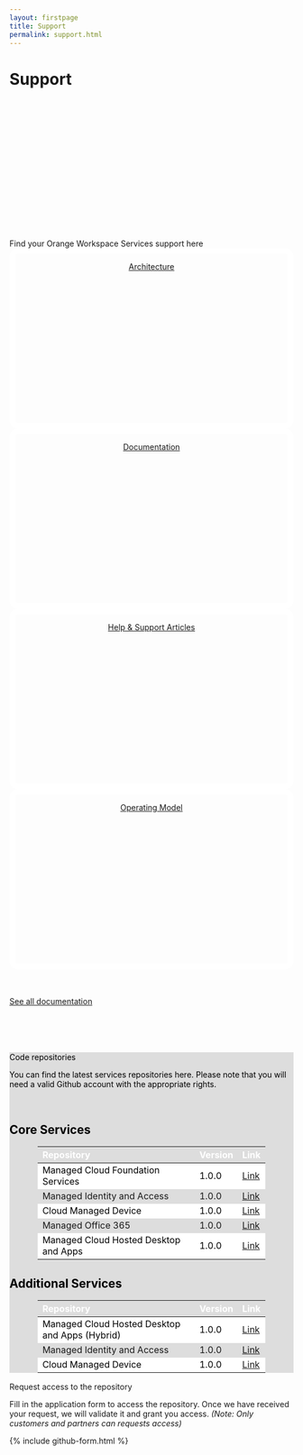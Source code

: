 ```yaml
---
layout: firstpage
title: Support
permalink: support.html
---
```


<style type="text/css">
    .bgimg {
        background-image: url('../images/support-bg.jpg');
        background-position: center bottom;
        background-size: cover;
        background-repeat: no-repeat
    }

    .jumbotron-height {
        height: 300px;
    }

    .jumbotron-color {
        color: #000000;
        background-color: #DDDDDD;
    }

    .bg1 {
        text-align: center;
        border-radius: 15px;
        border: 10px solid white;
        background-image: url('../images/support-bgarchitecture.jpg');
        background-position:center;
        background-size: cover;
        background-repeat: no-repeat;
        line-height: 280px;
        height: 300px;
    }

    .bg2 {
        text-align: center;
        border-radius: 15px;
        border: 10px solid white;
        background-image: url('../images/support-bgdocuments.jpg');
        background-position:center;
        background-size: cover;
        background-repeat: no-repeat;
        line-height: 280px;
        height: 300px;
    }

    .bg3 {
        text-align: center;
        border-radius: 15px;
        border: 10px solid white;
        background-image: url('../images/support-bgarticles.jpg');
        background-position:center;
        background-size: cover;
        background-repeat: no-repeat;
        line-height: 280px;
        height: 300px;
    }

    .bg4 {
        text-align: center;
        border-radius: 15px;
        border: 10px solid white;
        background-image: url('../images/support-bgoperate.jpg');
        background-position:center;
        background-size: cover;
        background-repeat: no-repeat;
        line-height: 280px;
        height: 300px;
    }

    .bg1 > p {
        line-height: normal;
        display: inline-block;
        vertical-align: bottom;
    }

    .bg2 > p {
        line-height: normal;
        display: inline-block;
        vertical-align: bottom;
    }

    .bg3 > p {
        line-height: normal;
        display: inline-block;
        vertical-align: bottom;
    }

    .bg4 > p {
        line-height: normal;
        display: inline-block;
        vertical-align: bottom;
    }

    table {
        text-align: left;
        width: 80%;
        margin-left:auto; 
        margin-right:auto;
    }

    table > thead > tr > th {
        color: #FFFFFF;
    }

    table > tbody > tr:nth-of-type(odd) {
        color: #000000;
        background-color: #ffffff;
    }

    }
    table > tbody > tr:nth-of-type(even) {
        color: #000000;
        background-color: #f9f9f9;
    }


</style>

<div class="jumbotron jumbotron-height bgimg">
    <div class="container">
        <h1>Support</h1>
        <p></p>
        <p></p>
    </div>
</div>

<div class="container">
    <div class="row-nopadding">
        <div class="col-sm-12 text-center">
            <h7>Find your Orange Workspace Services support here</h7>
        </div>
    </div>
</div>

<div class="container">
    <div class="row-nopadding">
        <div class="col-sm-6 bg1">
            <p><a class="btn btn-jumbotron btn-lg" href="{{ "https://docs.orangeworkspaceservices.com" | relative_url }}" target="_blank" role="button">Architecture</a></p>
        </div>
        <div class="col-sm-6 bg2">
            <p><a class="btn btn-jumbotron btn-lg" href="{{ "https://docs.orangeworkspaceservices.com" | relative_url }}" target="_blank" role="button">Documentation</a></p>
        </div>
        <div class="col-sm-6 bg3">
            <p><a class="btn btn-jumbotron btn-lg" href="{{ "https://docs.orangeworkspaceservices.com" | relative_url }}" target="_blank" role="button">Help & Support Articles</a></p>
        </div>
        <div class="col-sm-6 bg4">
            <p><a class="btn btn-jumbotron btn-lg" href="{{ "https://docs.orangeworkspaceservices.com" | relative_url }}" target="_blank" role="button">Operating Model</a></p>
        </div>
    </div>
</div>

<div class="container">
    <div class="row-nopadding">
        <div class="col-sm-12 text-center">
            <br>
            <br>
            <p><a class="btn btn-jumbotron btn-lg" href="{{ "https://docs.orangeworkspaceservices.com" | relative_url }}" target="_blank" role="button">See all documentation</a></p>
            <br>
            <br>
            <br>
            <br>
        </div>
    </div>
</div>

<div class="jumbotron jumbotron-color">
    <div class="container text-center">
        <h10>Code repositories</h10>
        <p>You can find the latest services repositories here. Please note that you will need a valid Github account with the appropriate rights.</p>
        <br>
    </div>
    <div class="container text-center">
        <h2>Core Services</h2>
        <table>
          <thead>
            <tr>
              <th>Repository</th>
              <th>Version</th>
              <th>Link</th>
            </tr>
          </thead>
          <tbody>
            <tr>
              <td>Managed Cloud Foundation Services</td>
              <td>1.0.0</td>
              <td><a href="{{ "https://docs.orangeworkspaceservices.com" | relative_url }}" target="_blank" role="button">Link</a></td>
            </tr>
            <tr>
              <td>Managed Identity and Access</td>
              <td>1.0.0</td>
              <td><a href="{{ "https://docs.orangeworkspaceservices.com" | relative_url }}" target="_blank" role="button">Link</a></td>
            </tr>
            <tr>
              <td>Cloud Managed Device</td>
              <td>1.0.0</td>
              <td><a href="{{ "https://docs.orangeworkspaceservices.com" | relative_url }}" target="_blank" role="button">Link</a></td>
            </tr>
            <tr>
              <td>Managed Office 365</td>
              <td>1.0.0</td>
              <td><a href="{{ "https://docs.orangeworkspaceservices.com" | relative_url }}" target="_blank" role="button">Link</a></td>
            </tr>
            <tr>
              <td>Managed Cloud Hosted Desktop and Apps</td>
              <td>1.0.0</td>
              <td><a href="{{ "https://docs.orangeworkspaceservices.com" | relative_url }}" target="_blank" role="button">Link</a></td>
            </tr>
          </tbody>
        </table>
    </div>
    <div class="container text-center">
        <h2>Additional Services</h2>
        <table>
          <thead>
            <tr>
              <th>Repository</th>
              <th>Version</th>
              <th>Link</th>
            </tr>
          </thead>
          <tbody>
            <tr>
              <td>Managed Cloud Hosted Desktop and Apps (Hybrid)</td>
              <td>1.0.0</td>
              <td><a href="{{ "https://docs.orangeworkspaceservices.com" | relative_url }}" target="_blank" role="button">Link</a></td>
            </tr>
            <tr>
              <td>Managed Identity and Access</td>
              <td>1.0.0</td>
              <td><a href="{{ "https://docs.orangeworkspaceservices.com" | relative_url }}" target="_blank" role="button">Link</a></td>
            </tr>
            <tr>
              <td>Cloud Managed Device</td>
              <td>1.0.0</td>
              <td><a href="{{ "https://docs.orangeworkspaceservices.com" | relative_url }}" target="_blank" role="button">Link</a></td>
            </tr>
          </tbody>
        </table>
    </div>
</div>

<div class="container">
    <div class="container text-center">
        <h10>Request access to the repository</h10>
        <p>Fill in the application form to access the repository. Once we have received your request, we will validate it and grant you access. <i>(Note: Only customers and partners can requests access)</i></P>
        {% include github-form.html %}
    </div>
</div>
